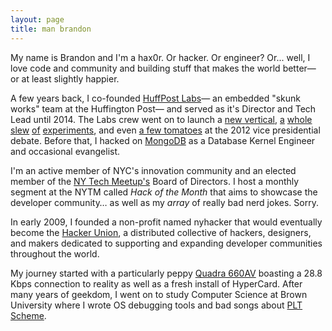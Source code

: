 ```yaml
---
layout: page
title: man brandon
---
```


My name is Brandon and I'm a hax0r. Or hacker. Or engineer? Or... well, I love code and community and building stuff that makes the world better&mdash; or at least slightly happier.

A few years back, I co-founded [HuffPost Labs](http://code.huffingtonpost.com)&mdash; an embedded "skunk works" team at the Huffington Post&mdash; and served as it's Director and Tech Lead until 2014. The Labs crew went on to launch a [new vertical](http://huffpost.com/code), [a](http://blogcast.fm) [whole](http://techcrunch.com/2012/08/29/huffington-post-now-has-its-own-labs-site-for-online-news-experiments/) [slew](http://www.huffingtonpost.com/2014/03/31/pen-name-generator_n_5045267.html) [of](http://www.huffingtonpost.com/2014/03/28/us-citizenship-test-quiz_n_5045045.html) [experiments](http://www.huffingtonpost.com/2014/03/06/ash-wednesday-photos_n_4906188.html), and even [a few tomatoes](http://techpresident.com/news/22993/how-people-brooklyn-dual-screened-vice-presidential-debate) at the 2012 vice presidential debate. Before that, I hacked on [MongoDB](http://www.mongodb.com/) as a Database Kernel Engineer and occasional evangelist.

I'm an active member of NYC's innovation community and an elected member of the [NY Tech Meetup's](http://nytm.org) Board of Directors. I host a monthly segment at the NYTM called *Hack of the Month* that aims to showcase the developer community&hellip; as well as my *array* of really bad nerd jokes. Sorry.

In early 2009, I founded a non-profit named nyhacker that would eventually become the [Hacker Union](http://hackerunion.org/), a distributed collective of hackers, designers, and makers dedicated to supporting and expanding developer communities throughout the world.

My journey started with a particularly peppy [Quadra 660AV](http://www.myoldmac.net/webse-e-flash.htm) boasting a 28.8 Kbps connection to reality as well as a fresh install of HyperCard. After many years of geekdom, I went on to study Computer Science at Brown University where I wrote OS debugging tools and bad songs about <a href="http://cs.brown.edu/courses/cs173/2005/marker-hero.mp3">PLT Scheme</a>.
